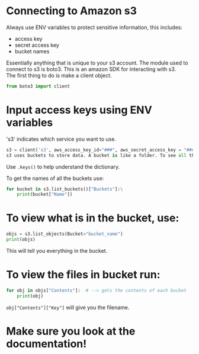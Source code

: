 # Connecting to Amazon s3

Always use ENV variables to protect sensitive information, this includes:
- access key
- secret access key
- bucket names

Essentially anything that is unique to your s3 account.
The module used to connect to s3 is boto3. This is an amazon SDK for interacting with s3.\
The first thing to do is make a client object.
```py
from boto3 import client
```
# Input access keys using ENV variables
's3' indicates which service you want to use.
```py
s3 = client('s3', aws_access_key_id="###", aws_secret_access_key = "###")
s3 uses buckets to store data. A bucket is like a folder. To see all the buckets, use list_buckets(). This will return a dictionary of all the buckets and their data.
```
Use ```.keys()``` to help understand the dictionary.

To get the names of all the buckets use:
```py
for bucket in s3.list_buckets()["Buckets"]:\
    print(bucket["Name"])
```
# To view what is in the bucket, use:
```py
objs = s3.list_objects(Bucket="bucket_name")
print(objs)
```
This will tell you everything in the bucket. 

# To view the files in bucket run:
```py
for obj in objs["Contents"]:  # --> gets the contents of each bucket
    print(obj)
```
```obj["Contents"]["Key"]``` will give you the filename.
# Make sure you look at the documentation!